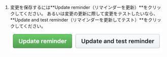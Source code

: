 1. 変更を保存するには**Update reminder（リマインダーを更新）**をクリックしてください。 あるいは変更の更新に際して変更をテストしたいなら、**Update and test reminder（リマインダーを更新してテスト）**をクリックしてください。 ![更新ボタン](/assets/images/help/settings/scheduled-reminders-update-buttons.png)
